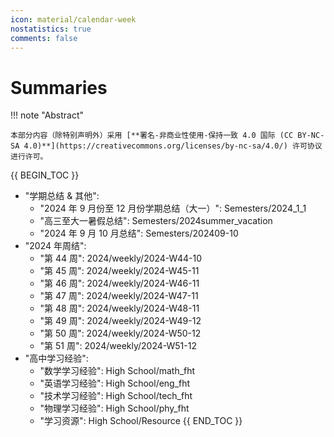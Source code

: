 ```yaml
---
icon: material/calendar-week
nostatistics: true
comments: false
---
```


# Summaries

!!! note "Abstract"

    本部分内容（除特别声明外）采用 [**署名-非商业性使用-保持一致 4.0 国际 (CC BY-NC-SA 4.0)**](https://creativecommons.org/licenses/by-nc-sa/4.0/) 许可协议进行许可。
    
{{ BEGIN_TOC }}
- "学期总结 & 其他":
    - "2024 年 9 月份至 12 月份学期总结（大一）": Semesters/2024_1_1
    - "高三至大一暑假总结": Semesters/2024summer_vacation
    - "2024 年 9 月 10 月总结": Semesters/202409-10
- "2024 年周结":
    - "第 44 周": 2024/weekly/2024-W44-10
    - "第 45 周": 2024/weekly/2024-W45-11
    - "第 46 周": 2024/weekly/2024-W46-11
    - "第 47 周": 2024/weekly/2024-W47-11
    - "第 48 周": 2024/weekly/2024-W48-11
    - "第 49 周": 2024/weekly/2024-W49-12
    - "第 50 周": 2024/weekly/2024-W50-12
    - "第 51 周": 2024/weekly/2024-W51-12
- "高中学习经验":
    - "数学学习经验": High School/math_fht
    - "英语学习经验": High School/eng_fht
    - "技术学习经验": High School/tech_fht
    - "物理学习经验": High School/phy_fht
    - "学习资源": High School/Resource
{{ END_TOC }}